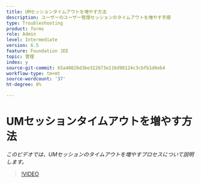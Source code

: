 ```yaml
---
title: UMセッションタイムアウトを増やす方法
description: ユーザーのユーザー管理セッションのタイムアウトを増やす手順
type: Troubleshooting
product: forms
role: Admin
level: Intermediate
version: 6.5
feature: Foundation JEE
topic: 管理
index: y
source-git-commit: 65a40826d3be322673e116d98124c3cbfb1d6eb4
workflow-type: tm+mt
source-wordcount: '37'
ht-degree: 8%

---
```



# UMセッションタイムアウトを増やす方法

*このビデオでは、UMセッションのタイムアウトを増やすプロセスについて説明します。*

>[!VIDEO](https://video.tv.adobe.com/v/335503?quality=9&learn=on)
